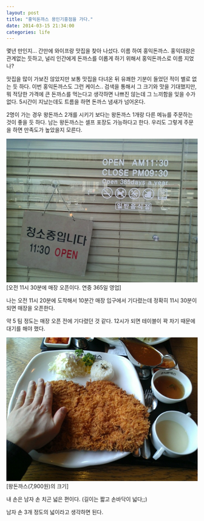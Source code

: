 ```yaml
---
layout: post
title: "홍익돈까스 용인기흥점을 가다."
date: 2014-03-15 21:34:00
categories: life
---
```


몇년 만인지... 간만에 와이프랑 맛집을 찾아 나섰다. 이름 하여 홍익돈까스. 홍익대랑은 관계없는 듯하고, 널리 인간에게 돈까스를 이롭게 하기 위해서 홍익돈까스로 이름 지었나?

맛집을 많이 가보진 않았지만 보통 맛집을 다녀온 뒤 유쾌한 기분이 들었던 적이 별로 없는 듯 하다. 이번 홍익돈까스도 그런 케이스.. 검색을 통해서 그 크기와 맛을 기대했지만, 뭐 적당한 가격에 큰 돈까스를 먹는다고 생각하면 나쁘진 않는데 그 느끼함을 잊을 수가 없다. 5시간이 지났는데도 트름을 하면 돈까스 냄새가 넘어온다.

2명이 가는 경우 왕돈까스 2개를 시키기 보다는 왕돈까스 1개랑 다른 메뉴를 주문하는 것이 좋을 듯 하다. 남는 왕돈까스는 셀프 포장도 가능하다고 한다. 우리도 그렇게 주문을 하면 만족도가 높았을지 모른다.

![don1](/images/posts/life/hongik-don1.jpg)
\[오전 11시 30분에 매장 오픈이다. 연중 365일 영업]

나는 오전 11시 20분에 도착해서 10분간 매장 입구에서 기다렸는데 정확히 11시 30분이 되면 매장을 오픈한다.

약 5 팀 정도는 매장 오픈 전에 기다렸던 것 같다. 12시가 되면 테이블이 꽉 차기 때문에 대기를 해야 했다. 


![don2](/images/posts/life/hongik-don2.jpg)
\[왕돈까스(7,900원)의 크기]

내 손은 남자 손 치곤 넓은 편이다. (길이는 짧고 손바닥이 넓다;;)

남자 손 3개 정도의 넓이라고 생각하면 된다. 
